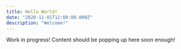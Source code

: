 ```yaml
---
title: Hello World!
date: "2020-11-01T12:00:00.000Z"
description: "Welcome!"
---
```


Work in progress! Content should be popping up here soon enough!